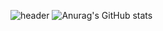 ![header](https://capsule-render.vercel.app/api?text=Hyung%%20gun%%20Github!)
![Anurag's GitHub stats](https://github-readme-stats.vercel.app/api?username=Hyung-Gunny&show_icons=true&theme=radical)
